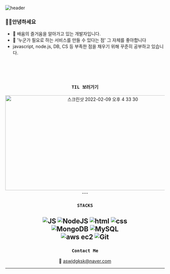 ![header](https://capsule-render.vercel.app/api?type=waving&color=auto&height=160&section=header&text=hana-j&fontSize=70)
  
  
</div>

### 🙋‍♀안녕하세요 </br>
- 🌱 배움의 즐거움을 알아가고 있는 개발자입니다. </br> 
- 🌸 '누군가 필요로 하는 서비스를 만들 수 있다는 점' 그 자체를 좋아합니다
- javascript, node.js, DB, CS 등 부족한 점을 채우기 위해 꾸준히 공부하고 있습니다.

 </br> 
 </br> 
 </br> 


 <div align=center>
  
### `TIL 보러가기` </br>
<a href="https://hana-j.tistory.com/">
  <img width="600" height="300" alt="스크린샷 2022-02-09 오후 4 33 30" src="https://user-images.githubusercontent.com/80023108/153143020-e7d4791a-20bb-452a-92ce-bb0c032ba5f2.png">
</a>
---

### `STACKS`

![JS](https://img.shields.io/badge/JavaScript-F7DF1E?style=flat-square&logo=JavaScript&logoColor=black)
![NodeJS](https://img.shields.io/badge/node.js-6DA55F?style=for-the-badge&logo=node.js&logoColor=white)
![html](https://img.shields.io/badge/Html-E34F26?style=flat-square&logo=Html5&logoColor=white)
![css](https://img.shields.io/badge/CSS-1572B6?style=flat-square&logo=CSS3&logoColor=white)
</br>
![MongoDB](https://img.shields.io/badge/MongoDB-47A248?style=flat&logo=MongoDB&logoColor=white)
![MySQL](https://img.shields.io/badge/MySQL-4479A1?style=flat&logo=MySQL&logoColor=white)
<br>
![aws ec2](https://img.shields.io/badge/AWSEC2%20-232F3E?style=flat-square&logo=AmazonAWS&logoColor=black)
![Git](https://img.shields.io/badge/git-%23121011.svg?style=for-the-badge&logo=github&logoColor=white)
---

### `Contact Me`

📧 aswjdgksk@naver.com

---

